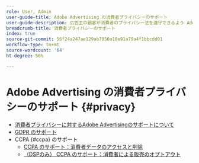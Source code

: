 ```yaml
---
role: User, Admin
user-guide-title: Adobe Advertising の消費者プライバシーのサポート
user-guide-description: 広告主の顧客が消費者のプライバシー法を遵守できるよう Adobe Advertising が提供するセキュリティとプライバシーの制御について説明します。
breadcrumb-title: 消費者プライバシーのサポート
index: true
source-git-commit: 56f24a247ae129ab7050a10e91a79a4f1bbcdd01
workflow-type: tm+mt
source-wordcount: '64'
ht-degree: 56%

---
```



# Adobe Advertising の消費者プライバシーのサポート {#privacy}

+ [消費者プライバシーに対するAdobe Advertisingのサポートについて](/help/privacy/home.md)
+ [GDPR のサポート](/help/privacy/gdpr.md)
+ CCPA {#ccpa} のサポート
   + [CCPA のサポート：消費者データのアクセスと削除](/help/privacy/ccpa/ccpa-access-delete.md)
   + [（DSPのみ） CCPA のサポート：消費者による販売のオプトアウト](/help/privacy/ccpa/ccpa-opt-out-of-sale.md)
